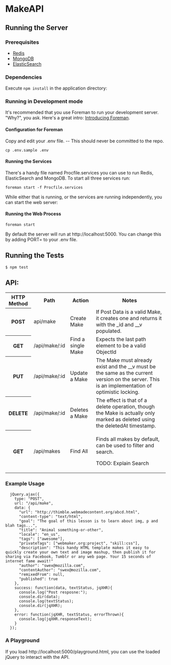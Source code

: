 # MakeAPI

## Running the Server

### Prerequisites

- [Redis](http://redis.io/)
- [MongoDB](http://www.mongodb.org/)
- [ElasticSearch](http://www.elasticsearch.org/)

### Dependencies

Execute `npm install` in the application directory:


### Running in Development mode

It's recommended that you use Foreman to run your development server. "Why?", you ask. Here's a great intro: [Introducing Foreman](http://blog.daviddollar.org/2011/05/06/introducing-foreman.html).

#### Configuration for Foreman

Copy and edit your .env file. -- This should never be committed to the repo.

```
cp .env.sample .env
```

#### Running the Services

There's a handy file named Procfile.services you can use to run Redis, ElasticSearch and MongoDB. To start all three services run:

```
foreman start -f Procfile.services
```

While either that is running, or the services are running independently, you can start the web server:

#### Running the Web Process

```
foreman start
```

By default the server will run at http://localhost:5000. You can change this by adding PORT=<port> to your .env file.


## Running the Tests

```
$ npm test
```

## API:

<table>
  <tr>
    <th>HTTP Method</th>
    <th>Path</th>
    <th>Action</th>
    <th>Notes</th>
  </tr>
  <tr>
    <th>POST</th>
    <td>api/make</td>
    <td>Create Make</td>
    <td>If Post Data is a valid Make, it creates one and returns it with the _id and __v populated.</td>
  </tr>
  <tr>
    <th>GET</th>
    <td>/api/make/:id</td>
    <td>Find a single Make</td>
    <td>Expects the last path element to be a valid ObjectId</td>
  </tr>
  <tr>
    <th>PUT</th>
    <td>/api/make/:id</td>
    <td>Update a Make</td>
    <td>The Make must already exist and the __v must be the same as the current version on the server. This is an implementation of optimistic locking.</td>
  </tr>
  <tr>
    <th>DELETE</th>
    <td>/api/make/:id</td>
    <td>Deletes a Make</td>
    <td>The effect is that of a delete operation, though the Make is actually only marked as deleted using the deletedAt timestamp.</td>
  </tr>
  <tr>
    <th>GET</th>
    <td>/api/makes</td>
    <td>Find All</td>
    <td><p>Finds all makes by default, can be used to filter and search.</p><p>TODO: Explain Search</p></td>
  </tr>
</table>


### Example Usage

```
  jQuery.ajax({
    type: "POST",
    url: "/api/make",
    data: {
      "url": "http://thimble.webmadecontent.org/abcd.html",
      "content-type": "text/html",
      "goal": "The goal of this lesson is to learn about img, p and blah tags...",
      "title": "Animal something-or-other",
      "locale": "en_us",
      "tags": ["awesome"],
      "privateTags": ["webmaker.org:project", "skill:css"],
      "description": "This handy HTML template makes it easy to quickly create your own text and image mashup, then publish it for sharing via Facebook, Tumblr or any web page. Your 15 seconds of internet fame await!"
      "author": "swex@mozilla.com",
      "contentAuthor": "swex@mozilla.com",
      "remixedFrom": null,
      "published": true
    },
    success: function(data, textStatus, jqXHR){
      console.log("Post resposne:");
      console.dir(data);
      console.log(textStatus);
      console.dir(jqXHR);
    },
    error: function(jqXHR, textStatus, errorThrown){
      console.log(jqXHR.responseText);
    }
  });
```


### A Playground

If you load http://localhost:5000/playground.html, you can use the loaded jQuery to interact with the API.
